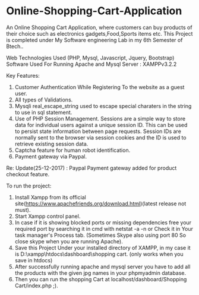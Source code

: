 # Online-Shopping-Cart-Application

An Online Shopping Cart Application, where customers can buy products of their choice such as electronics gadgets,Food,Sports items etc.
This Project is completed under My Software engineering Lab in my 6th Semester of Btech..

Web Technologies Used (PHP, Mysql, Javascript, Jquery, Bootstrap)
Software Used For Running Apache and Mysql Server : XAMPPv3.2.2

Key Features:
1. Customer Authentication While Registering To the website as a guest user.
2. All types of Validations.
3. Mysqli real_escape_string used to escape special charaters in the string to use in sql statement.
4. Use of PHP Session Management.
   Sessions are a simple way to store data for individual users against a unique session ID. 
   This can be used to persist state information between page requests. 
   Session IDs are normally sent to the browser via session cookies and the ID is used to retrieve existing session data.
5. Captcha feature for human robot identification.
6. Payment gateway via Paypal.

Re: Update(25-12-2017) : Paypal Payment gateway added for product checkout feature.
  
To run the project:
1. Install Xampp from its official site(https://www.apachefriends.org/download.html)(latest release not must).
2. Start Xampp control panel.
3. In case if it is showing blocked ports or missing dependencies free your required port by searching it in cmd with netstat -a -n or
   Check it in Your task manager's Process tab. (Sometimes Skype also using port 80 So close skype when you are running Apache).
4. Save this Project Under your installed directory of XAMPP, in my case it is D:\xampp\htdocs\dashboard\shopping cart. (only works when you save in htdocs)
5. After successfully running apache and mysql server you have to add all the products with the given jpg names in your phpmyadmin database.
6. Then you can run the shopping Cart at localhost/dashboard/Shopping Cart/index.php ;).
   
